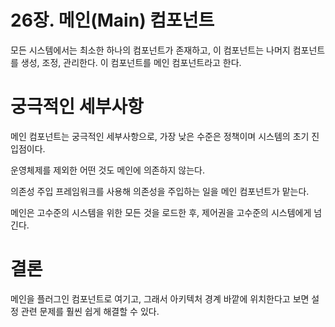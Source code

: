 # 26장. 메인(Main) 컴포넌트

모든 시스템에서는 최소한 하나의 컴포넌트가 존재하고, 이 컴포넌트는 나머지 컴포넌트를 생성, 조정, 관리한다. 이 컴포넌트를 메인 컴포넌트라고 한다.

# 궁극적인 세부사항

메인 컴포넌트는 궁극적인 세부사항으로, 가장 낮은 수준은 정책이며 시스템의 초기 진입점이다.

운영체제를 제외한 어떤 것도 메인에 의존하지 않는다.

의존성 주입 프레임워크를 사용해 의존성을 주입하는 일을 메인 컴포넌트가 맡는다.

메인은 고수준의 시스템을 위한 모든 것을 로드한 후, 제어권을 고수준의 시스템에게 넘긴다.

# 결론

메인을 플러그인 컴포넌트로 여기고, 그래서 아키텍처 경계 바깥에 위치한다고 보면 설정 관련 문제를 훨씬 쉽게 해결할 수 있다.